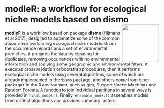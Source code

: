 # modleR: a workflow for ecological niche models based on dismo <img src="articles/modleR.png" align="right" alt="" width="120" />

__modleR__ is a workflow based on package __dismo__ (Hijmans et al 2017), designed to automatize some of the common steps when performing ecological niche models. Given the occurrence records and a set of environmental predictors, it prepares the data by cleaning for duplicates, removing occurrences with no environmental information and applying some geographic and environmental filters. It executes crossvalidation or bootstrap procedures, then it performs ecological niche models using several algorithms, some of which are already implemented in the `dismo` package, and others come from other packages in the R environment, such as glm, Support Vector Machines and Random Forests. A function to join individual partitions in several ways is provided in `final_model()`. Finally, `ensemble_model()` assembles models from distinct algorithms and provides summary rasters.

